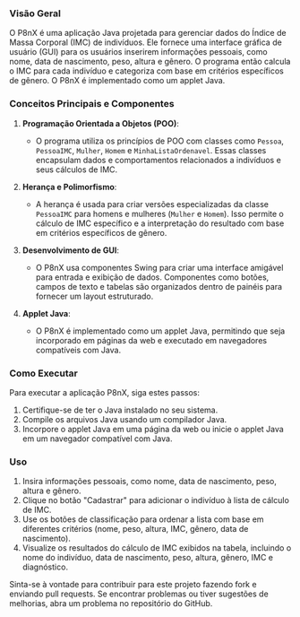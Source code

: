 ### Visão Geral

O P8nX é uma aplicação Java projetada para gerenciar dados do Índice de Massa Corporal (IMC) de indivíduos. Ele fornece uma interface gráfica de usuário (GUI) para os usuários inserirem informações pessoais, como nome, data de nascimento, peso, altura e gênero. O programa então calcula o IMC para cada indivíduo e categoriza com base em critérios específicos de gênero. O P8nX é implementado como um applet Java.

### Conceitos Principais e Componentes

1. **Programação Orientada a Objetos (POO)**:
   - O programa utiliza os princípios de POO com classes como `Pessoa`, `PessoaIMC`, `Mulher`, `Homem` e `MinhaListaOrdenavel`. Essas classes encapsulam dados e comportamentos relacionados a indivíduos e seus cálculos de IMC.

2. **Herança e Polimorfismo**:
   - A herança é usada para criar versões especializadas da classe `PessoaIMC` para homens e mulheres (`Mulher` e `Homem`). Isso permite o cálculo de IMC específico e a interpretação do resultado com base em critérios específicos de gênero.

3. **Desenvolvimento de GUI**:
   - O P8nX usa componentes Swing para criar uma interface amigável para entrada e exibição de dados. Componentes como botões, campos de texto e tabelas são organizados dentro de painéis para fornecer um layout estruturado.

4. **Applet Java**:
   - O P8nX é implementado como um applet Java, permitindo que seja incorporado em páginas da web e executado em navegadores compatíveis com Java.

### Como Executar

Para executar a aplicação P8nX, siga estes passos:

1. Certifique-se de ter o Java instalado no seu sistema.
2. Compile os arquivos Java usando um compilador Java.
3. Incorpore o applet Java em uma página da web ou inicie o applet Java em um navegador compatível com Java.

### Uso

1. Insira informações pessoais, como nome, data de nascimento, peso, altura e gênero.
2. Clique no botão "Cadastrar" para adicionar o indivíduo à lista de cálculo de IMC.
3. Use os botões de classificação para ordenar a lista com base em diferentes critérios (nome, peso, altura, IMC, gênero, data de nascimento).
4. Visualize os resultados do cálculo de IMC exibidos na tabela, incluindo o nome do indivíduo, data de nascimento, peso, altura, gênero, IMC e diagnóstico.

Sinta-se à vontade para contribuir para este projeto fazendo fork e enviando pull requests. Se encontrar problemas ou tiver sugestões de melhorias, abra um problema no repositório do GitHub.
